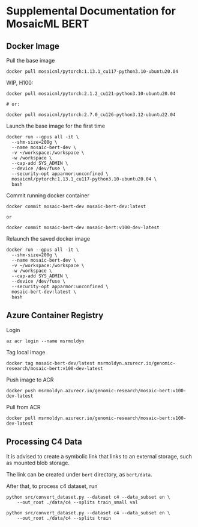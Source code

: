 # Supplemental Documentation for MosaicML BERT

## Docker Image

Pull the base image

```shell
docker pull mosaicml/pytorch:1.13.1_cu117-python3.10-ubuntu20.04
```

WIP, H100:
```shell
docker pull mosaicml/pytorch:2.1.2_cu121-python3.10-ubuntu20.04

# or:

docker pull mosaicml/pytorch:2.7.0_cu126-python3.12-ubuntu22.04
```

Launch the base image for the first time

```shell
docker run --gpus all -it \
  --shm-size=200g \
  --name mosaic-bert-dev \
  -v ~/workspace:/workspace \
  -w /workspace \
  --cap-add SYS_ADMIN \
  --device /dev/fuse \
  --security-opt apparmor:unconfined \
  mosaicml/pytorch:1.13.1_cu117-python3.10-ubuntu20.04 \
  bash
```

Commit running docker container

```shell
docker commit mosaic-bert-dev mosaic-bert-dev:latest

or

docker commit mosaic-bert-dev mosaic-bert:v100-dev-latest
```

Relaunch the saved docker image

```shell
docker run --gpus all -it \
  --shm-size=200g \
  --name mosaic-bert-dev \
  -v ~/workspace:/workspace \
  -w /workspace \
  --cap-add SYS_ADMIN \
  --device /dev/fuse \
  --security-opt apparmor:unconfined \
  mosaic-bert-dev:latest \
  bash
```

## Azure Container Registry

Login

```shell
az acr login --name msrmoldyn
```

Tag local image

```shell
docker tag mosaic-bert-dev/latest msrmoldyn.azurecr.io/genomic-research/mosaic-bert:v100-dev-latest
```

Push image to ACR

```shell
docker push msrmoldyn.azurecr.io/genomic-research/mosaic-bert:v100-dev-latest
```

Pull from ACR

```shell
docker pull msrmoldyn.azurecr.io/genomic-research/mosaic-bert:v100-dev-latest
```

## Processing C4 Data

It is advised to create a symbolic link that links to an external storage, such as mounted blob storage.

The link can be created under `bert` directory, as `bert/data`.

After that, to process c4 dataset, run

```shell
python src/convert_dataset.py --dataset c4 --data_subset en \
    --out_root ./data/c4 --splits train_small val
```

```shell
python src/convert_dataset.py --dataset c4 --data_subset en \
    --out_root ./data/c4 --splits train
```

